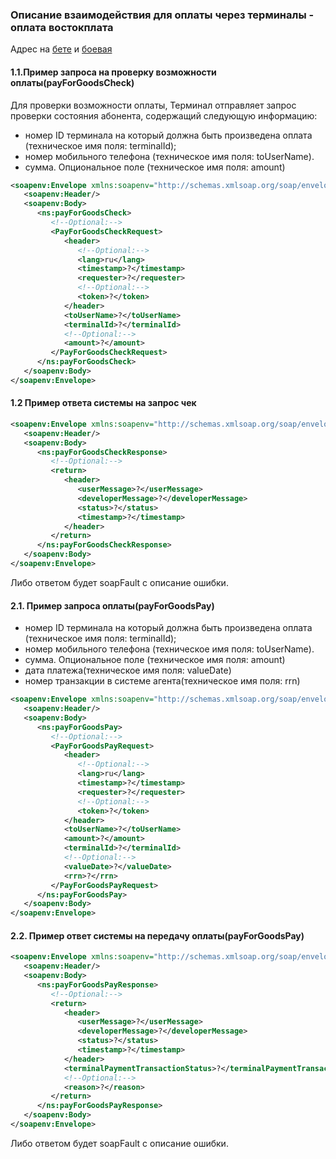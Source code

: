 ### Описание взаимодействия для оплаты через терминалы - оплата востокплата

Адрес на [бете](http://beta.allpay.kz/allpay-public-soap/transaction-management/v1.1?wsdl) и [боевая](http://mfs.allpay.kz/allpay-public-soap/transaction-management/v1.1?wsdl)

#### 1.1.Пример запроса на проверку возможности оплаты(payForGoodsCheck)

Для проверки возможности оплаты, Терминал отправляет запрос проверки состояния абонента, содержащий следующую информацию:

- номер ID терминала на который должна быть произведена оплата (техническое имя поля: terminalId);
- номер мобильного телефона (техническое имя поля: toUserName).
- сумма. Опциональное поле (техническое имя поля: amount)

```xml
<soapenv:Envelope xmlns:soapenv="http://schemas.xmlsoap.org/soap/envelope/" xmlns:ns="http://www.allpay.kz/mfs/soap/TransactionManagement/1.1">
   <soapenv:Header/>
   <soapenv:Body>
      <ns:payForGoodsCheck>
         <!--Optional:-->
         <PayForGoodsCheckRequest>
            <header>
               <!--Optional:-->
               <lang>ru</lang>
               <timestamp>?</timestamp>
               <requester>?</requester>
               <!--Optional:-->
               <token>?</token>
            </header>
            <toUserName>?</toUserName>
            <terminalId>?</terminalId>
            <!--Optional:-->
            <amount>?</amount>
         </PayForGoodsCheckRequest>
      </ns:payForGoodsCheck>
   </soapenv:Body>
</soapenv:Envelope>
```
#### 1.2 Пример ответа системы на запрос чек

```xml
<soapenv:Envelope xmlns:soapenv="http://schemas.xmlsoap.org/soap/envelope/" xmlns:ns="http://www.allpay.kz/mfs/soap/TransactionManagement/1.1">
   <soapenv:Header/>
   <soapenv:Body>
      <ns:payForGoodsCheckResponse>
         <!--Optional:-->
         <return>
            <header>
               <userMessage>?</userMessage>
               <developerMessage>?</developerMessage>
               <status>?</status>
               <timestamp>?</timestamp>
            </header>
         </return>
      </ns:payForGoodsCheckResponse>
   </soapenv:Body>
</soapenv:Envelope>
```

Либо ответом будет soapFault с описание ошибки.

#### 2.1. Пример запроса оплаты(payForGoodsPay)

- номер ID терминала на который должна быть произведена оплата (техническое имя поля: terminalId);
- номер мобильного телефона (техническое имя поля: toUserName).
- сумма. Опциональное поле (техническое имя поля: amount)
- дата платежа(техническое имя поля: valueDate)
- номер транзакции в системе агента(техническое имя поля: rrn)

```xml
<soapenv:Envelope xmlns:soapenv="http://schemas.xmlsoap.org/soap/envelope/" xmlns:ns="http://www.allpay.kz/mfs/soap/TransactionManagement/1.1">
   <soapenv:Header/>
   <soapenv:Body>
      <ns:payForGoodsPay>
         <!--Optional:-->
         <PayForGoodsPayRequest>
            <header>
               <!--Optional:-->
               <lang>ru</lang>
               <timestamp>?</timestamp>
               <requester>?</requester>
               <!--Optional:-->
               <token>?</token>
            </header>
            <toUserName>?</toUserName>
            <amount>?</amount>
            <terminalId>?</terminalId>
            <!--Optional:-->
            <valueDate>?</valueDate>
            <rrn>?</rrn>
         </PayForGoodsPayRequest>
      </ns:payForGoodsPay>
   </soapenv:Body>
</soapenv:Envelope>
```


#### 2.2. Пример  ответ системы на передачу оплаты(payForGoodsPay)

```xml
<soapenv:Envelope xmlns:soapenv="http://schemas.xmlsoap.org/soap/envelope/" xmlns:ns="http://www.allpay.kz/mfs/soap/TransactionManagement/1.1">
   <soapenv:Header/>
   <soapenv:Body>
      <ns:payForGoodsPayResponse>
         <!--Optional:-->
         <return>
            <header>
               <userMessage>?</userMessage>
               <developerMessage>?</developerMessage>
               <status>?</status>
               <timestamp>?</timestamp>
            </header>
            <terminalPaymentTransactionStatus>?</terminalPaymentTransactionStatus>
            <!--Optional:-->
            <reason>?</reason>
         </return>
      </ns:payForGoodsPayResponse>
   </soapenv:Body>
</soapenv:Envelope>
```

Либо ответом будет soapFault с описание ошибки.
